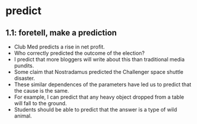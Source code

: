 # predict
## 1.1: foretell, make a prediction

  *  Club Med predicts a rise in net profit.
  *  Who correctly predicted the outcome of the election?
  *  I predict that more bloggers will write about this than traditional media pundits.
  *  Some claim that Nostradamus predicted the Challenger space shuttle disaster.
  *  These similar dependences of the parameters have led us to predict that the cause is the same.
  *  For example, I can predict that any heavy object dropped from a table will fall to the ground.
  *  Students should be able to predict that the answer is a type of wild animal.
